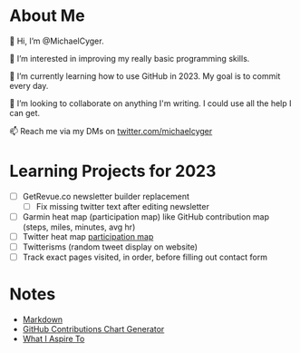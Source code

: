 # About Me
👋 Hi, I’m @MichaelCyger.

👀 I’m interested in improving my really basic programming skills.

🌱 I’m currently learning how to use GitHub in 2023. My goal is to commit every day.

💞️ I’m looking to collaborate on anything I'm writing. I could use all the help I can get.

📫 Reach me via my DMs on [twitter.com/michaelcyger](twitter.com/michaelcyger)

# Learning Projects for 2023
- [ ] GetRevue.co newsletter builder replacement
  - [ ] Fix missing twitter text after editing newsletter
- [ ] Garmin heat map (participation map) like GitHub contribution map (steps, miles, minutes, avg hr)
- [ ] Twitter heat map [participation map](https://github.com/ptmt/twitter-contribution-chart)
- [ ] Twitterisms (random tweet display on website)
- [ ] Track exact pages visited, in order, before filling out contact form

# Notes
- [Markdown](https://www.markdownguide.org/cheat-sheet/)
- [GitHub Contributions Chart Generator](https://github-contributions.vercel.app/)
- [What I Aspire To](https://twitter.com/tdinh_me/status/1609428874756247558)

